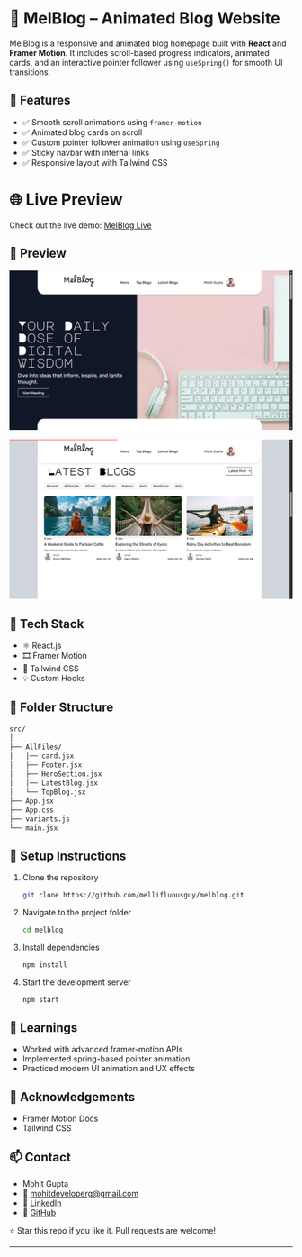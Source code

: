 # 📝 MelBlog – Animated Blog Website

MelBlog is a responsive and animated blog homepage built with **React** and **Framer Motion**. It includes scroll-based progress indicators, animated cards, and an interactive pointer follower using `useSpring()` for smooth UI transitions.

## 🚀 Features

- ✅ Smooth scroll animations using `framer-motion`
- ✅ Animated blog cards on scroll
- ✅ Custom pointer follower animation using `useSpring`
- ✅ Sticky navbar with internal links
- ✅ Responsive layout with Tailwind CSS

# 🌐 Live Preview

Check out the live demo: [MelBlog Live](https://blogpage-qcee.onrender.com/)

## 📸 Preview

![Hero Section](./public/Screenshot1.png)

![Blog](./public/Screenshot2.png)

## 🔧 Tech Stack

- ⚛️ React.js
- 🎞 Framer Motion
- 🎨 Tailwind CSS
- 💡 Custom Hooks

## 📂 Folder Structure

```
src/
│
├── AllFiles/
|   |── card.jsx
│   ├── Footer.jsx
│   ├── HeroSection.jsx
|   |── LatestBlog.jsx
│   └── TopBlog.jsx
├── App.jsx
├── App.css
├── variants.js
└── main.jsx
```

## 📌 Setup Instructions

1. Clone the repository  
   ```bash
   git clone https://github.com/mellifluousguy/melblog.git
   ```
2. Navigate to the project folder
   ```bash
   cd melblog
   ```
3. Install dependencies
   ```bash
   npm install
   ```
4. Start the development server
   ```bash
   npm start
   ```

## 🧠 Learnings

- Worked with advanced framer-motion APIs
- Implemented spring-based pointer animation
- Practiced modern UI animation and UX effects

## 🙌 Acknowledgements

- Framer Motion Docs
- Tailwind CSS

## 📫 Contact

- Mohit Gupta
- 📧 mohitdeveloperg@gmail.com
- 🔗 [LinkedIn](https://linkedin.com/in/mellilfuousguy)
- 🐙 [GitHub](https://github.com/mellilfluousguy)

⭐ Star this repo if you like it. Pull requests are welcome!

---
